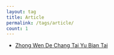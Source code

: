 ```yaml
---
layout: tag
title: Article
permalink: /tags/article/
count: 1
---
```


- [Zhong Wen De Chang Tai Yu Bian Tai ](https://waynehsucn.github.io//blog/2024/%E4%B8%AD%E6%96%87%E7%9A%84%E5%B8%B8%E6%80%81%E4%B8%8E%E5%8F%98%E6%80%81/)
